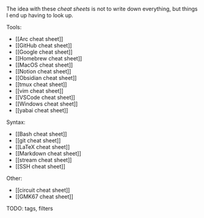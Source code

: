 The idea with these *cheat sheets* is not to write down everything, but things I end up having to look up. 

Tools:
- [[Arc cheat sheet]]
- [[GitHub cheat sheet]]
- [[Google cheat sheet]]
- [[Homebrew cheat sheet]]
- [[MacOS cheat sheet]]
- [[Notion cheat sheet]]
- [[Obsidian cheat sheet]]
- [[tmux cheat sheet]]
- [[vim cheat sheet]]
- [[VSCode cheat sheet]]
- [[Windows cheat sheet]]
- [[yabai cheat sheet]]

Syntax:
- [[Bash cheat sheet]]
- [[git cheat sheet]]
- [[LaTeX cheat sheet]]
- [[Markdown cheat sheet]]
- [[stream cheat sheet]]
- [[SSH cheat sheet]]

Other: 
- [[circuit cheat sheet]]
- [[GMK67 cheat sheet]]

TODO: tags, filters
